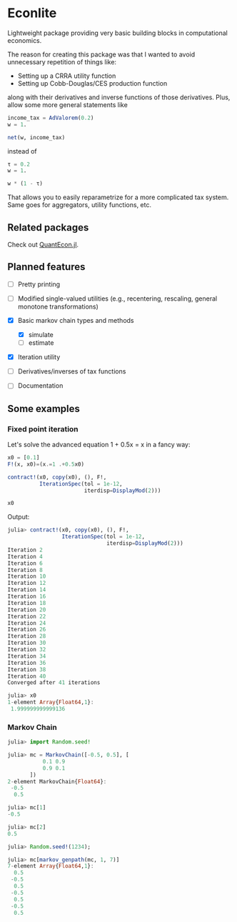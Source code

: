 # Econlite
Lightweight package providing very basic building blocks in computational economics. 

The reason for creating this package was that I wanted to avoid unnecessary repetition of things like: 

- Setting up a CRRA utility function 
- Setting up Cobb-Douglas/CES production function 

along with their derivatives and inverse functions of those derivatives. Plus, allow some more general statements like 

``` julia
income_tax = AdValorem(0.2)
w = 1.

net(w, income_tax)
```

instead of
``` julia
τ = 0.2
w = 1.

w * (1 - τ)
```

That allows you to easily reparametrize for a more complicated tax system. Same goes for aggregators, utility functions, etc.


## Related packages
Check out [QuantEcon.jl](https://github.com/QuantEcon/QuantEcon.jl). 


## Planned features
- [ ] Pretty printing
- [ ] Modified single-valued utilities (e.g., recentering, rescaling, general monotone transformations)
- [x] Basic markov chain types and methods
  - [x] simulate
  - [ ] estimate
- [x] Iteration utility 
- [ ] Derivatives/inverses of tax functions 
- [ ] Documentation



## Some examples

### Fixed point iteration
Let's solve the advanced equation 1 + 0.5x = x in a fancy way:

``` julia
x0 = [0.1]
F!(x, x0)=(x.=1 .+0.5x0)

contract!(x0, copy(x0), (), F!,
          IterationSpec(tol = 1e-12,
                        iterdisp=DisplayMod(2)))

x0 
```

Output: 

``` julia
julia> contract!(x0, copy(x0), (), F!,
                 IterationSpec(tol = 1e-12,
                               iterdisp=DisplayMod(2)))
Iteration 2
Iteration 4
Iteration 6
Iteration 8
Iteration 10
Iteration 12
Iteration 14
Iteration 16
Iteration 18
Iteration 20
Iteration 22
Iteration 24
Iteration 26
Iteration 28
Iteration 30
Iteration 32
Iteration 34
Iteration 36
Iteration 38
Iteration 40
Converged after 41 iterations

julia> x0
1-element Array{Float64,1}:
 1.999999999999136
```


### Markov Chain

``` julia
julia> import Random.seed!

julia> mc = MarkovChain([-0.5, 0.5], [
           0.1 0.9
           0.9 0.1
       ])
2-element MarkovChain{Float64}:
 -0.5
  0.5

julia> mc[1]
-0.5

julia> mc[2]
0.5

julia> Random.seed!(1234);

julia> mc[markov_genpath(mc, 1, 7)]
7-element Array{Float64,1}:
  0.5
 -0.5
  0.5
 -0.5
  0.5
 -0.5
  0.5
```
